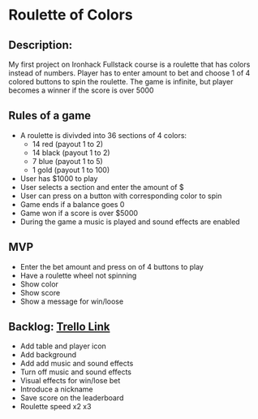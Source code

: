# Roulette of Colors

## Description:

My first project on Ironhack Fullstack course is a roulette that has colors instead of numbers.
Player has to enter amount to bet and choose 1 of 4 colored buttons to spin the roulette.
The game is infinite, but player becomes a winner if the score is over 5000


## Rules of a game

- A roulette is divivded into 36 sections of 4 colors: 
    - 14 red (payout 1 to 2) 
    - 14 black (payout 1 to 2)
    - 7 blue (payout 1 to 5)
    - 1 gold (payout 1 to 100)
- User has $1000 to play
- User selects a section and enter the amount of $
- User can press on a button with corresponding color to spin
- Game ends if a balance goes 0
- Game won if a score is over $5000
- During the game a music is played and sound effects are enabled

## MVP 

- Enter the bet amount and press on of 4 buttons to play 
- Have a roulette wheel not spinning
- Show color 
- Show score
- Show a message for win/loose

## Backlog:  <a href="https://trello.com/invite/b/YRjOtWIM/e253c93cee2905a1165f84f58e8db838/project">Trello Link</a>
- Add table and player icon
- Add background
- Add add music and sound effects
- Turn off music and sound effects
- Visual effects for win/lose bet
- Introduce a nickname
- Save score on the leaderboard
- Roulette speed x2 x3

